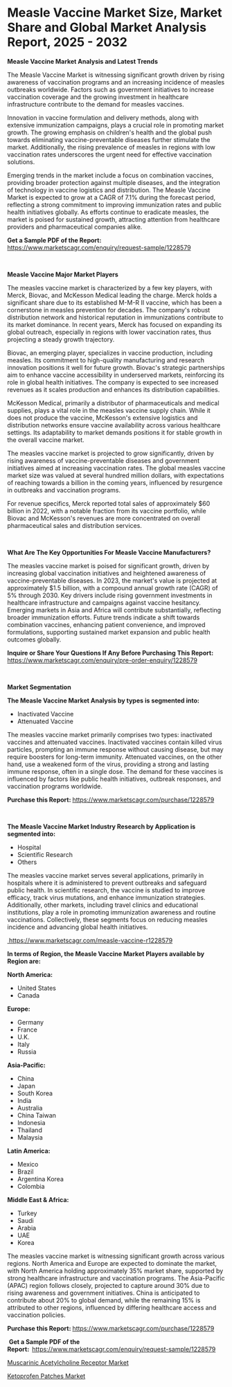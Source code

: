 <p><h1>Measle Vaccine Market Size, Market Share and Global Market Analysis Report, 2025 - 2032</h1></p><p><strong>Measle Vaccine Market Analysis and Latest Trends</strong></p>
<p><p>The Measle Vaccine Market is witnessing significant growth driven by rising awareness of vaccination programs and an increasing incidence of measles outbreaks worldwide. Factors such as government initiatives to increase vaccination coverage and the growing investment in healthcare infrastructure contribute to the demand for measles vaccines. </p><p>Innovation in vaccine formulation and delivery methods, along with extensive immunization campaigns, plays a crucial role in promoting market growth. The growing emphasis on children's health and the global push towards eliminating vaccine-preventable diseases further stimulate the market. Additionally, the rising prevalence of measles in regions with low vaccination rates underscores the urgent need for effective vaccination solutions.</p><p>Emerging trends in the market include a focus on combination vaccines, providing broader protection against multiple diseases, and the integration of technology in vaccine logistics and distribution. The Measle Vaccine Market is expected to grow at a CAGR of 7.1% during the forecast period, reflecting a strong commitment to improving immunization rates and public health initiatives globally. As efforts continue to eradicate measles, the market is poised for sustained growth, attracting attention from healthcare providers and pharmaceutical companies alike.</p></p>
<p><strong>Get a Sample PDF of the Report:&nbsp;</strong> <a href="https://www.marketscagr.com/enquiry/request-sample/1228579?utm_campaign=1879&utm_medium=2&utm_source=Github&utm_content=ia&utm_term=08032025&utm_id=measle-vaccine">https://www.marketscagr.com/enquiry/request-sample/1228579</a></p>
<p>&nbsp;</p>
<p><strong>Measle Vaccine Major Market Players</strong></p>
<p><p>The measles vaccine market is characterized by a few key players, with Merck, Biovac, and McKesson Medical leading the charge. Merck holds a significant share due to its established M-M-R II vaccine, which has been a cornerstone in measles prevention for decades. The company's robust distribution network and historical reputation in immunizations contribute to its market dominance. In recent years, Merck has focused on expanding its global outreach, especially in regions with lower vaccination rates, thus projecting a steady growth trajectory.</p><p>Biovac, an emerging player, specializes in vaccine production, including measles. Its commitment to high-quality manufacturing and research innovation positions it well for future growth. Biovac's strategic partnerships aim to enhance vaccine accessibility in underserved markets, reinforcing its role in global health initiatives. The company is expected to see increased revenues as it scales production and enhances its distribution capabilities.</p><p>McKesson Medical, primarily a distributor of pharmaceuticals and medical supplies, plays a vital role in the measles vaccine supply chain. While it does not produce the vaccine, McKesson's extensive logistics and distribution networks ensure vaccine availability across various healthcare settings. Its adaptability to market demands positions it for stable growth in the overall vaccine market.</p><p>The measles vaccine market is projected to grow significantly, driven by rising awareness of vaccine-preventable diseases and government initiatives aimed at increasing vaccination rates. The global measles vaccine market size was valued at several hundred million dollars, with expectations of reaching towards a billion in the coming years, influenced by resurgence in outbreaks and vaccination programs.</p><p>For revenue specifics, Merck reported total sales of approximately $60 billion in 2022, with a notable fraction from its vaccine portfolio, while Biovac and McKesson's revenues are more concentrated on overall pharmaceutical sales and distribution services.</p></p>
<p>&nbsp;</p>
<p><strong>What Are The Key Opportunities For Measle Vaccine Manufacturers?</strong></p>
<p><p>The measles vaccine market is poised for significant growth, driven by increasing global vaccination initiatives and heightened awareness of vaccine-preventable diseases. In 2023, the market's value is projected at approximately $1.5 billion, with a compound annual growth rate (CAGR) of 5% through 2030. Key drivers include rising government investments in healthcare infrastructure and campaigns against vaccine hesitancy. Emerging markets in Asia and Africa will contribute substantially, reflecting broader immunization efforts. Future trends indicate a shift towards combination vaccines, enhancing patient convenience, and improved formulations, supporting sustained market expansion and public health outcomes globally.</p></p>
<p><strong>Inquire or Share Your Questions If Any Before Purchasing This Report:</strong> <a href="https://www.marketscagr.com/enquiry/pre-order-enquiry/1228579?utm_campaign=1879&utm_medium=2&utm_source=Github&utm_content=ia&utm_term=08032025&utm_id=measle-vaccine">https://www.marketscagr.com/enquiry/pre-order-enquiry/1228579</a></p>
<p>&nbsp;</p>
<p><strong>Market Segmentation</strong></p>
<p><strong>The Measle Vaccine Market Analysis by types is segmented into:</strong></p>
<p><ul><li>Inactivated Vaccine</li><li>Attenuated Vaccine</li></ul></p>
<p><p>The measles vaccine market primarily comprises two types: inactivated vaccines and attenuated vaccines. Inactivated vaccines contain killed virus particles, prompting an immune response without causing disease, but may require boosters for long-term immunity. Attenuated vaccines, on the other hand, use a weakened form of the virus, providing a strong and lasting immune response, often in a single dose. The demand for these vaccines is influenced by factors like public health initiatives, outbreak responses, and vaccination programs worldwide.</p></p>
<p><strong>Purchase this Report:&nbsp;</strong><a href="https://www.marketscagr.com/purchase/1228579?utm_campaign=1879&utm_medium=2&utm_source=Github&utm_content=ia&utm_term=08032025&utm_id=measle-vaccine">https://www.marketscagr.com/purchase/1228579</a></p>
<p>&nbsp;</p>
<p><strong>The Measle Vaccine Market Industry Research by Application is segmented into:</strong></p>
<p><ul><li>Hospital</li><li>Scientific Research</li><li>Others</li></ul></p>
<p><p>The measles vaccine market serves several applications, primarily in hospitals where it is administered to prevent outbreaks and safeguard public health. In scientific research, the vaccine is studied to improve efficacy, track virus mutations, and enhance immunization strategies. Additionally, other markets, including travel clinics and educational institutions, play a role in promoting immunization awareness and routine vaccinations. Collectively, these segments focus on reducing measles incidence and advancing global health initiatives.</p></p>
<p><a href="https://www.marketscagr.com/measle-vaccine-r1228579?utm_campaign=1879&utm_medium=2&utm_source=Github&utm_content=ia&utm_term=08032025&utm_id=measle-vaccine">&nbsp;https://www.marketscagr.com/measle-vaccine-r1228579</a></p>
<p><strong>In terms of Region, the Measle Vaccine Market Players available by Region are:</strong></p>
<p>
    <p> <strong> North America: </strong>
        <ul>
            <li>United States</li>
            <li>Canada</li>
        </ul>
        </p> 
    <p> <strong> Europe: </strong>
        <ul>
            <li>Germany</li>
            <li>France</li>
            <li>U.K.</li>
            <li>Italy</li>
            <li>Russia</li>
        </ul>
        </p> 
    <p> <strong> Asia-Pacific: </strong>
        <ul>
            <li>China</li>
            <li>Japan</li>
            <li>South Korea</li>
            <li>India</li>
            <li>Australia</li>
            <li>China Taiwan</li>
            <li>Indonesia</li>
            <li>Thailand</li>
            <li>Malaysia</li>
        </ul>
        </p> 
    <p> <strong> Latin America: </strong>
        <ul>
            <li>Mexico</li>
            <li>Brazil</li>
            <li>Argentina Korea</li>
            <li>Colombia</li>
        </ul>
        </p> 
    <p> <strong> Middle East & Africa: </strong>
        <ul>
            <li>Turkey</li>
            <li>Saudi</li>
            <li>Arabia</li>
            <li>UAE</li>
            <li>Korea</li>
        </ul>
    </p>
    </p>
<p><p>The measles vaccine market is witnessing significant growth across various regions. North America and Europe are expected to dominate the market, with North America holding approximately 35% market share, supported by strong healthcare infrastructure and vaccination programs. The Asia-Pacific (APAC) region follows closely, projected to capture around 30% due to rising awareness and government initiatives. China is anticipated to contribute about 20% to global demand, while the remaining 15% is attributed to other regions, influenced by differing healthcare access and vaccination policies.</p></p>
<p><strong>Purchase this Report: </strong><a href="https://www.marketscagr.com/purchase/1228579?utm_campaign=1879&utm_medium=2&utm_source=Github&utm_content=ia&utm_term=08032025&utm_id=measle-vaccine">https://www.marketscagr.com/purchase/1228579</a></p>
<p>&nbsp;<strong>Get a Sample PDF of the Report:&nbsp;&nbsp;</strong><a href="https://www.marketscagr.com/enquiry/request-sample/1228579?utm_campaign=1879&utm_medium=2&utm_source=Github&utm_content=ia&utm_term=08032025&utm_id=measle-vaccine">https://www.marketscagr.com/enquiry/request-sample/1228579</a></p>
<p><strong></strong></p>
<p><p><a href="https://github.com/rahu1506/Market-Research-Report-List-6/blob/main/muscarinic-acetylcholine-receptor-market.md?utm_campaign=1879&utm_medium=2&utm_source=Github&utm_content=ia&utm_term=08032025&utm_id=measle-vaccine">Muscarinic Acetylcholine Receptor Market</a></p><p><a href="https://github.com/FassouRP/Market-Research-Report-List-7/blob/main/ketoprofen-patches-market.md?utm_campaign=1879&utm_medium=2&utm_source=Github&utm_content=ia&utm_term=08032025&utm_id=measle-vaccine">Ketoprofen Patches Market</a></p></p>